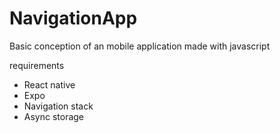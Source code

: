 # NavigationApp
Basic conception of an mobile application made with javascript

requirements
- React native
- Expo
- Navigation stack
- Async storage
  
